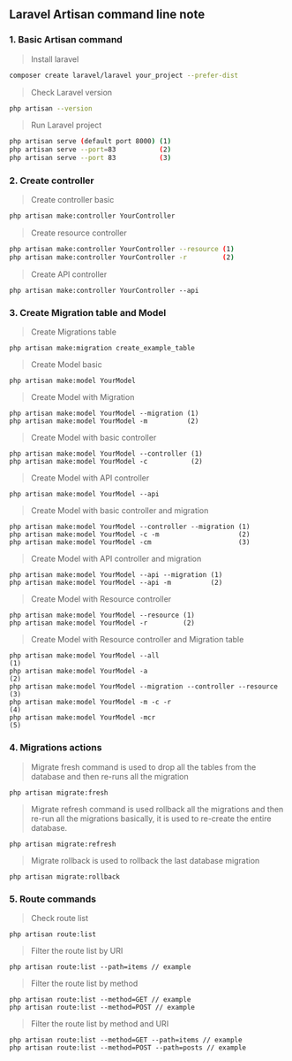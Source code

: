 ## Laravel Artisan command line note


### 1. Basic Artisan command
> Install laravel

```bash
composer create laravel/laravel your_project --prefer-dist
```
> Check Laravel version
```bash
php artisan --version
```
> Run Laravel project
```bash
php artisan serve (default port 8000) (1)
php artisan serve --port=83           (2)
php artisan serve --port 83           (3)         
```

### 2. Create controller
> Create  controller basic
```bash
php artisan make:controller YourController
```
> Create resource controller
```bash
php artisan make:controller YourController --resource (1)
php artisan make:controller YourController -r         (2)
```
> Create API controller
```bash:
php artisan make:controller YourController --api
```
### 3. Create Migration table and Model
> Create Migrations table
```bash:
php artisan make:migration create_example_table
```
> Create Model basic
```bash:
php artisan make:model YourModel
```
> Create Model with Migration
```bash:
php artisan make:model YourModel --migration (1)
php artisan make:model YourModel -m          (2)
```
> Create Model with basic controller
```bash:
php artisan make:model YourModel --controller (1)
php artisan make:model YourModel -c           (2)
```
> Create Model with API controller
```bash:
php artisan make:model YourModel --api
```
> Create Model with basic controller and migration
```bash:
php artisan make:model YourModel --controller --migration (1)
php artisan make:model YourModel -c -m                    (2)
php artisan make:model YourModel -cm                      (3)
```
> Create Model with API controller and migration
```bash:
php artisan make:model YourModel --api --migration (1)
php artisan make:model YourModel --api -m          (2)
```
> Create Model with Resource controller
```bash:
php artisan make:model YourModel --resource (1)
php artisan make:model YourModel -r         (2)
```

> Create Model with Resource controller and Migration table
```bash:
php artisan make:model YourModel --all                                  (1)
php artisan make:model YourModel -a                                     (2)
php artisan make:model YourModel --migration --controller --resource    (3)
php artisan make:model YourModel -m -c -r                               (4)
php artisan make:model YourModel -mcr                                   (5)

```
### 4. Migrations actions
> Migrate fresh command is used to drop all the tables from the database and then re-runs all the migration
```bash:
php artisan migrate:fresh
```
> Migrate refresh command is used rollback all the migrations and then re-run all the migrations basically, it is used to re-create the entire database.
```bash:
php artisan migrate:refresh
```
> Migrate rollback is used to rollback the last database migration
```bash:
php artisan migrate:rollback
```

### 5. Route commands

> Check route list
```bash:
php artisan route:list
```
> Filter the route list by URI
```bash:
php artisan route:list --path=items // example
```
> Filter the route list by method
```bash:
php artisan route:list --method=GET // example
php artisan route:list --method=POST // example
```
> Filter the route list by method and URI
```bash:
php artisan route:list --method=GET --path=items // example
php artisan route:list --method=POST --path=posts // example
```

